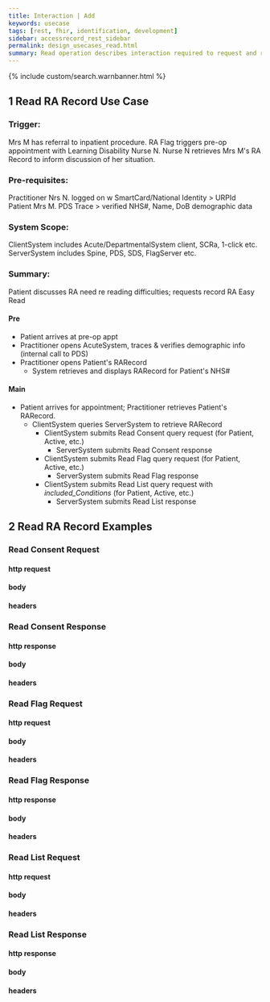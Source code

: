 ```yaml
---
title: Interaction | Add
keywords: usecase
tags: [rest, fhir, identification, development]
sidebar: accessrecord_rest_sidebar
permalink: design_usecases_read.html
summary: Read operation describes interaction required to request and retrieve (and display) a Reasonable Adjustment Flag on Spine via the FHIR&reg; Reasonable Adjustments API
---
```

{% include custom/search.warnbanner.html %}

## 1 Read RA Record Use Case ##
### Trigger: ###
Mrs M has referral to inpatient procedure. RA Flag triggers pre-op appointment with Learning Disability Nurse N. Nurse N retrieves Mrs M's RA Record to inform discussion of her situation.

### Pre-requisites: ###
Practitioner Nrs N. logged on w SmartCard/National Identity > URPId  
Patient Mrs M. PDS Trace > verified NHS#, Name, DoB demographic data  
### System Scope: ###
ClientSystem includes Acute/DepartmentalSystem client, SCRa, 1-click etc.  
ServerSystem includes Spine, PDS, SDS, FlagServer etc.  

### Summary: ###
Patient discusses RA need re reading difficulties; requests record RA Easy Read  
#### Pre ####
* Patient arrives at pre-op appt  
* Practitioner opens AcuteSystem, traces & verifies demographic info (internal call to PDS)  
* Practitioner opens Patient's RARecord  
  * System retrieves and displays RARecord for Patient's NHS#

#### Main ####
* Patient arrives for appointment; Practitioner retrieves Patient's RARecord.  
  * ClientSystem queries ServerSystem to retrieve RARecord
    * ClientSystem submits Read Consent query request (for Patient, Active, etc.)
      * ServerSystem submits Read Consent response
    * ClientSystem submits Read Flag query request (for Patient, Active, etc.)
      * ServerSystem submits Read Flag response
    * ClientSystem submits Read List query request with _included_Conditions_ (for Patient, Active, etc.)
      * ServerSystem submits Read List response

## 2 Read RA Record Examples ##
### Read Consent Request ###
#### http request ####
#### body ####
#### headers ####

### Read Consent Response ###
#### http response ####
#### body ####
#### headers ####

### Read Flag Request ###
#### http request ####
#### body ####
#### headers ####

### Read Flag Response ###
#### http response ####
#### body ####
#### headers ####

### Read List Request ###
#### http request ####
#### body ####
#### headers ####

### Read List Response ###
#### http response ####
#### body ####
#### headers ####